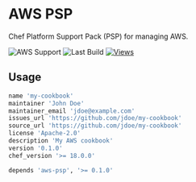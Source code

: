 # AWS PSP

Chef Platform Support Pack (PSP) for managing AWS.

![AWS Support](https://img.shields.io/badge/AWS%20Resources-668-orange)
![Last Build](https://img.shields.io/badge/Last%20build-20230410-grey)
[![Views](http://hits.dwyl.com/tecracer-theinen/aws-psp.svg)](http://hits.dwyl.com/tecracer-theinen/aws-psp})

## Usage

```ruby
name 'my-cookbook'
maintainer 'John Doe'
maintainer_email 'jdoe@example.com'
issues_url 'https://github.com/jdoe/my-cookbook'
source_url 'https://github.com/jdoe/my-cookbook'
license 'Apache-2.0'
description 'My AWS cookbook'
version '0.1.0'
chef_version '>= 18.0.0'

depends 'aws-psp', '>= 0.1.0'
```
